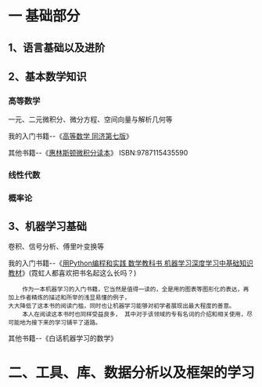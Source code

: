 # 一 基础部分


## 1、语言基础以及进阶

## 2、基本数学知识

### 高等数学

一元、二元微积分、微分方程、空间向量与解析几何等

我的入门书籍--《[高等数学 同济第七版]()》

其他书籍--《[惠林斯顿微积分读本](https://item.jd.com/12056402.html)》 ISBN:9787115435590

### 线性代数

### 概率论

## 3、机器学习基础

卷积、信号分析、傅里叶变换等

我的入门书籍--《[用Python编程和实践 数学教科书  机器学习深度学习中基础知识教材]()》(霓虹人都喜欢把书名起这么长吗？)
    
        作为一本机器学习的入门书籍，它当然是值得一读的，全是用的图表等图形化的表达，再加上作者精炼的描述和所举的浅显易懂的例子，
    大大降低了这本书的阅读门槛，同时也让机器学习能够对初学者展现出最大程度的善意。
        本人在阅读这本书时也同样受益良多， 其中对于该领域的专有名词的介绍和相关使用，尽可能地为接下来的学习铺平了道路。
    
其他书籍--《白话机器学习的数学》

# 二、工具、库、数据分析以及框架的学习
